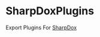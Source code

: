SharpDoxPlugins
===============

Export Plugins For <a href="http://sharpdox.de/" target="_blank">SharpDox</a>

